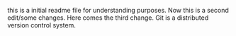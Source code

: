 this is a initial readme file for understanding purposes. 
Now this is a second edit/some changes.
Here comes the third change.
Git is a distributed version control system.
